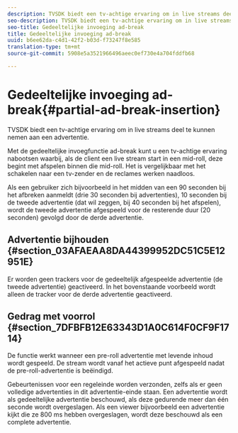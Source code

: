 ```yaml
---
description: TVSDK biedt een tv-achtige ervaring om in live streams deel te kunnen nemen aan een advertentie.
seo-description: TVSDK biedt een tv-achtige ervaring om in live streams deel te kunnen nemen aan een advertentie.
seo-title: Gedeeltelijke invoeging ad-break
title: Gedeeltelijke invoeging ad-break
uuid: b6ee62da-c4d1-42f2-b03d-f73247f8e585
translation-type: tm+mt
source-git-commit: 5908e5a3521966496aeec0ef730e4a704fddfb68

---
```



# Gedeeltelijke invoeging ad-break{#partial-ad-break-insertion}

TVSDK biedt een tv-achtige ervaring om in live streams deel te kunnen nemen aan een advertentie.

Met de gedeeltelijke invoegfunctie ad-break kunt u een tv-achtige ervaring nabootsen waarbij, als de client een live stream start in een mid-roll, deze begint met afspelen binnen die mid-roll. Het is vergelijkbaar met het schakelen naar een tv-zender en de reclames werken naadloos.

Als een gebruiker zich bijvoorbeeld in het midden van een 90 seconden bij het afbreken aanmeldt (drie 30 seconden bij advertenties), 10 seconden bij de tweede advertentie (dat wil zeggen, bij 40 seconden bij het afspelen), wordt de tweede advertentie afgespeeld voor de resterende duur (20 seconden) gevolgd door de derde advertentie.

## Advertentie bijhouden {#section_03AFAEAA8DA44399952DC51C5E12951E}

Er worden geen trackers voor de gedeeltelijk afgespeelde advertentie (de tweede advertentie) geactiveerd. In het bovenstaande voorbeeld wordt alleen de tracker voor de derde advertentie geactiveerd.

## Gedrag met voorrol {#section_7DFBFB12E63343D1A0C614F0CF9F1714}

De functie werkt wanneer een pre-roll advertentie met levende inhoud wordt gespeeld. De stream wordt vanaf het actieve punt afgespeeld nadat de pre-roll-advertentie is beëindigd.

Gebeurtenissen voor een regeleinde worden verzonden, zelfs als er geen volledige advertenties in dit advertentie-einde staan. Een advertentie wordt als gedeeltelijke advertentie beschouwd, als deze gedurende meer dan één seconde wordt overgeslagen. Als een viewer bijvoorbeeld een advertentie kijkt die ze 800 ms hebben overgeslagen, wordt deze beschouwd als een complete advertentie.
